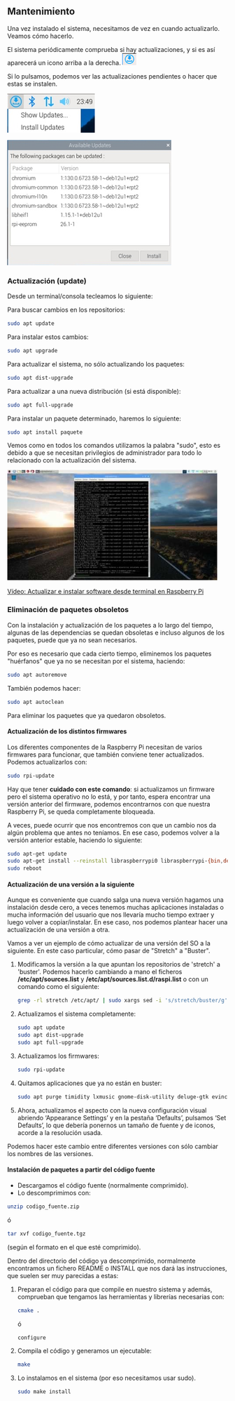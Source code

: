 ## Mantenimiento

Una vez instalado el sistema, necesitamos de vez en cuando actualizarlo. Veamos cómo hacerlo.

El sistema periódicamente comprueba si hay actualizaciones, y si es así aparecerá un icono arriba a la derecha.  ![Icono de actualizaciones disponibles](./images/icono-actualizaciones-disponibles.png)

Si lo pulsamos, podemos ver las actualizaciones pendientes o hacer que estas se instalen.

![Icono de que existen actualizaciones disponibles](./images/icono_updated_available_reducida_200.jpg)

![Ventana mostrando paquetes actualizables](./images/paquetes_disponibles_actualizacion_reducida_375.jpg)

### Actualización (update)

Desde un terminal/consola tecleamos lo siguiente:

Para buscar cambios en los repositorios:

```sh
sudo apt update
```

Para instalar estos cambios:

```sh
sudo apt upgrade
```

Para actualizar el sistema, no sólo actualizando los paquetes:

```sh
sudo apt dist-upgrade
```

Para actualizar a una nueva distribución (si está disponible):

```sh
sudo apt full-upgrade
```

Para instalar un paquete determinado, haremos lo siguiente:

```sh
sudo apt install paquete
```

Vemos como en todos los comandos utilizamos la palabra "sudo", esto es debido a que se necesitan privilegios de administrador para todo lo relacionado con la actualización del sistema.

[![Vídeo: Actualizar e instalar software desde terminal en Raspberry Pi](./images/Actualizar%20e%20instalar%20software%20desde%20terminal.jpg)](https://drive.google.com/file/d/1tWwCM229eJSLx0h_iZxk-3A7VHJu2jYr/view?usp=sharing)

[Vídeo: Actualizar e instalar software desde terminal en Raspberry Pi](https://drive.google.com/file/d/1tWwCM229eJSLx0h_iZxk-3A7VHJu2jYr/view?usp=sharing)

### Eliminación de paquetes obsoletos

Con la instalación y actualización de los paquetes a lo largo del tiempo, algunas de las dependencias se quedan obsoletas e incluso algunos de los paquetes, puede que ya no sean necesarios. 

Por eso es necesario que cada cierto tiempo, eliminemos los paquetes  "huérfanos" que ya no se necesitan por el sistema, haciendo:

```sh
sudo apt autoremove
```

También podemos hacer:

```sh
sudo apt autoclean
```

Para eliminar los paquetes que ya quedaron obsoletos.

#### Actualización de los distintos firmwares

Los diferentes componentes de la Raspberry Pi necesitan de varios firmwares para funcionar, que también conviene tener actualizados. Podemos actualizarlos con:

```sh
sudo rpi-update
```

Hay que tener **cuidado con este comando**: si actualizamos un firmware pero el sistema operativo no lo está, y por tanto, espera encontrar una versión anterior del firmware, podemos encontrarnos con que nuestra Raspberry Pi, se queda completamente bloqueada.

A veces, puede ocurrir que nos encontremos con que un cambio nos da algún problema que antes no teníamos. En ese caso, podemos volver a la versión anterior estable, haciendo lo siguiente:

```sh
sudo apt-get update
sudo apt-get install --reinstall libraspberrypi0 libraspberrypi-{bin,dev,doc} raspberrypi-bootloader
sudo reboot
```

#### Actualización de una versión a la siguiente

Aunque es conveniente que cuando salga una nueva versión hagamos una instalación desde cero, a veces tenemos muchas aplicaciones instaladas o mucha información del usuario que nos llevaría mucho tiempo extraer y luego volver a copiar/instalar. En ese caso, nos podemos plantear hacer una actualización de una versión a otra.

Vamos a ver un ejemplo de cómo actualizar de una versión del SO a la siguiente. En este caso particular, cómo pasar de "Stretch" a "Buster".

1. Modificamos la versión a la que apuntan los repositorios de 'stretch' a 'buster'. Podemos hacerlo cambiando a mano el ficheros **/etc/apt/sources.list** y **/etc/apt/sources.list.d/raspi.list** o con un comando como el siguiente:

    ```sh
    grep -rl stretch /etc/apt/ | sudo xargs sed -i 's/stretch/buster/g'
    ```

2. Actualizamos el sistema completamente:

    ```sh
    sudo apt update
    sudo apt dist-upgrade
    sudo apt full-upgrade
    ```

3. Actualizamos los firmwares:

    ```sh
    sudo rpi-update
    ```

4. Quitamos aplicaciones que ya no están en buster:

    ```sh
    sudo apt purge timidity lxmusic gnome-disk-utility deluge-gtk evince wicd wicd-gtk clipit usermode gucharmap gnome-system-tools pavucontrol
    ```

5. Ahora, actualizamos el aspecto con la nueva configuración visual abriendo ‘Appearance Settings’ y en la pestaña ‘Defaults’, pulsamos ‘Set Defaults’, lo que debería ponernos un tamaño de fuente y de iconos, acorde a la resolución usada.

Podemos hacer este cambio entre diferentes versiones con sólo cambiar los nombres de las versiones.

#### Instalación de paquetes a partir del código fuente

* Descargamos el código fuente (normalmente comprimido).
* Lo descomprimimos con:
```sh
unzip codigo_fuente.zip
```
ó
```sh
tar xvf codigo_fuente.tgz
```
(según el formato en el que esté comprimido).

Dentro del directorio del código ya descomprimido, normalmente encontramos un fichero README o INSTALL que nos dará las instrucciones, que suelen ser muy parecidas a estas:

1. Preparan el código para que compile en nuestro sistema y además, comprueban que tengamos las herramientas y librerías necesarias con:
	```sh
	cmake .
	```
	ó
	```sh 
	configure 
	```
2. Compila el código y generamos un ejecutable:
	```sh
	make
	```
3. Lo instalamos en el sistema (por eso necesitamos usar sudo).
	```sh
	sudo make install
	```
